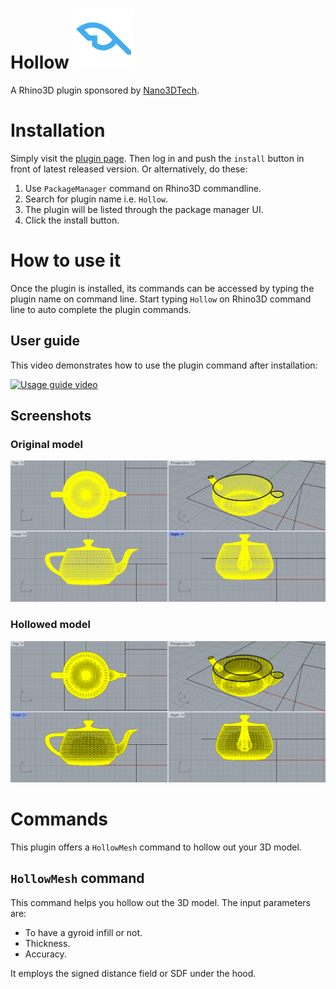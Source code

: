 # Hollow ![Icon](./RhinoCommon/pkg/dist/icon.svg)

A Rhino3D plugin sponsored by [Nano3DTech](https://nano3dtech.com/).

# Installation

Simply visit the [plugin page](https://www.food4rhino.com/en/app/hollow). Then log in and push the `install` button in front of latest released version. Or alternatively, do these:

1. Use `PackageManager` command on Rhino3D commandline.
1. Search for plugin name i.e. `Hollow`.
1. The plugin will be listed through the package manager UI.
1. Click the install button.

# How to use it

Once the plugin is installed, its commands can be accessed by typing the plugin name on command line. Start typing `Hollow` on Rhino3D command line to auto complete the plugin commands.

## User guide

This video demonstrates how to use the plugin command after installation:

[![Usage guide video](http://img.youtube.com/vi/ebvEctlTku8/0.jpg)](https://youtu.be/ebvEctlTku8 "Usage guide video")

## Screenshots

### Original model

![Original model](RhinoCommon/doc/original.png "Original model")

### Hollowed model

![Hollowed model](RhinoCommon/doc/hollowed.png "Hollowed model")

# Commands

This plugin offers a `HollowMesh` command to hollow out your 3D model.

## `HollowMesh` command

This command helps you hollow out the 3D model. The input parameters are:

* To have a gyroid infill or not.
* Thickness.
* Accuracy.

It employs the signed distance field or SDF under the hood.
